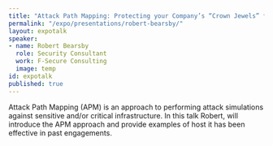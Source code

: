 ```yaml
---
title: "Attack Path Mapping: Protecting your Company’s “Crown Jewels” from Hackers"
permalink: "/expo/presentations/robert-bearsby/"
layout: expotalk
speaker:
- name: Robert Bearsby
  role: Security Consultant
  work: F-Secure Consulting
  image: temp
id: expotalk
published: true
---
```


Attack Path Mapping (APM) is an approach to performing attack simulations against sensitive and/or critical infrastructure. In this talk Robert, will introduce the APM approach and provide examples of host it has been effective in past engagements.